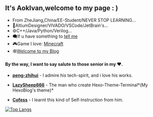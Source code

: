 ## It's AokIvan,welcome to my page : )

* From ZheJiang,China/EE-Student/NEVER STOP LEARNING...
* 🔧AltiumDesigner/VIVADO/VSCode/JetBrain's...
* ⚙C++/Java/Python/Verilog...
* 🗨If u have something to [tell me](https://github.com/AokIvan/Self-Introduction/issues)
* 🎮Game I love: [Minecraft](https://www.minecraft.net)
* 🕸[Welcome to my Blog](https://aokivan.pixelcookie.cn/)


#### By the way, I want to say salute to those senior in my ❤.

* **[peng-zhihui](https://github.com/peng-zhihui)** - I admire his tech-spirit, and i love his works.

* **[LazySheep666](https://github.com/lazysheep666)** - The man who create Hexo-Theme-Terminal*(My HexoBlog's theme)*

* **[Cofess](https://github.com/cofess)** - I learnt this kind of Self-Instruction from him.

[![Top Langs](https://github-readme-stats.vercel.app/api/top-langs/?username=AokIvan&layout=compact)](https://github.com/anuraghazra/github-readme-stats)
